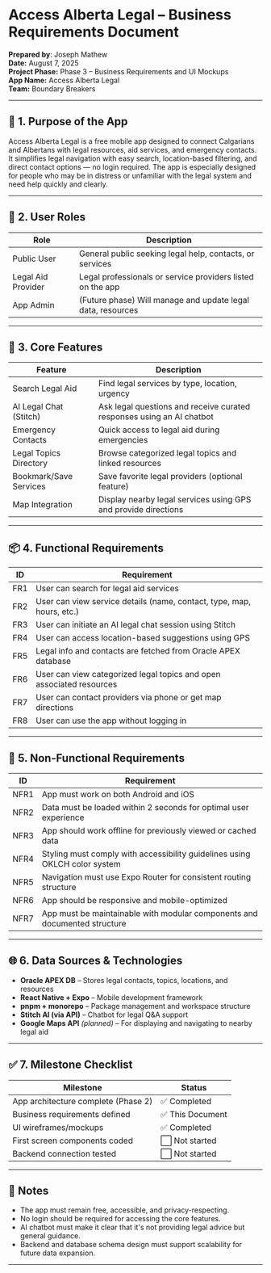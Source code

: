 # Access Alberta Legal – Business Requirements Document

**Prepared by**: Joseph Mathew  
**Date:** August 7, 2025  
**Project Phase:** Phase 3 – Business Requirements and UI Mockups  
**App Name:** Access Alberta Legal  
**Team:** Boundary Breakers  

---

## 📌 1. Purpose of the App

Access Alberta Legal is a free mobile app designed to connect Calgarians and Albertans with legal resources, aid services, and emergency contacts. It simplifies legal navigation with easy search, location-based filtering, and direct contact options — no login required. The app is especially designed for people who may be in distress or unfamiliar with the legal system and need help quickly and clearly.

---

## 👥 2. User Roles

| Role             | Description                                                       |
|------------------|-------------------------------------------------------------------|
| Public User      | General public seeking legal help, contacts, or services         |
| Legal Aid Provider | Legal professionals or service providers listed on the app     |
| App Admin        | (Future phase) Will manage and update legal data, resources      |

---

## 📲 3. Core Features

| Feature                    | Description                                                                 |
|----------------------------|-----------------------------------------------------------------------------|
| Search Legal Aid           | Find legal services by type, location, urgency                              |
| AI Legal Chat (Stitch)     | Ask legal questions and receive curated responses using an AI chatbot       |
| Emergency Contacts         | Quick access to legal aid during emergencies                                |
| Legal Topics Directory     | Browse categorized legal topics and linked resources                        |
| Bookmark/Save Services     | Save favorite legal providers (optional feature)                            |
| Map Integration            | Display nearby legal services using GPS and provide directions              |

---

## 📦 4. Functional Requirements

| ID   | Requirement                                                              |
|------|---------------------------------------------------------------------------|
| FR1  | User can search for legal aid services                                   |
| FR2  | User can view service details (name, contact, type, map, hours, etc.)    |
| FR3  | User can initiate an AI legal chat session using Stitch                  |
| FR4  | User can access location-based suggestions using GPS                     |
| FR5  | Legal info and contacts are fetched from Oracle APEX database            |
| FR6  | User can view categorized legal topics and open associated resources     |
| FR7  | User can contact providers via phone or get map directions                |
| FR8  | User can use the app without logging in                                  |

---

## 🔐 5. Non-Functional Requirements

| ID     | Requirement                                                                 |
|--------|------------------------------------------------------------------------------|
| NFR1   | App must work on both Android and iOS                                       |
| NFR2   | Data must be loaded within 2 seconds for optimal user experience            |
| NFR3   | App should work offline for previously viewed or cached data                |
| NFR4   | Styling must comply with accessibility guidelines using OKLCH color system  |
| NFR5   | Navigation must use Expo Router for consistent routing structure            |
| NFR6   | App should be responsive and mobile-optimized                               |
| NFR7   | App must be maintainable with modular components and documented structure    |

---

## 🌐 6. Data Sources & Technologies

- **Oracle APEX DB** – Stores legal contacts, topics, locations, and resources
- **React Native + Expo** – Mobile development framework
- **pnpm + monorepo** – Package management and workspace structure
- **Stitch AI (via API)** – Chatbot for legal Q&A support
- **Google Maps API** *(planned)* – For displaying and navigating to nearby legal aid

---

## ✅ 7. Milestone Checklist

| Milestone                          | Status        |
|------------------------------------|---------------|
| App architecture complete (Phase 2) | ✅ Completed  |
| Business requirements defined       | ✅ This Document |
| UI wireframes/mockups               | ✅ Completed  |
| First screen components coded       | ⬜ Not started |
| Backend connection tested           | ⬜ Not started |

---

## 📝 Notes

- The app must remain free, accessible, and privacy-respecting.
- No login should be required for accessing the core features.
- AI chatbot must make it clear that it's not providing legal advice but general guidance.
- Backend and database schema design must support scalability for future data expansion.

---